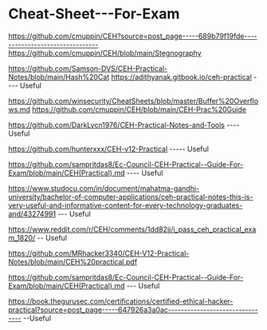 # Cheat-Sheet---For-Exam
https://github.com/cmuppin/CEH?source=post_page-----689b79f19fde--------------------------------
https://github.com/cmuppin/CEH/blob/main/Stegnography

https://github.com/Samson-DVS/CEH-Practical-Notes/blob/main/Hash%20Cat
https://adithyanak.gitbook.io/ceh-practical ---- Useful

https://github.com/winsecurity/CheatSheets/blob/master/Buffer%20Overflows.md
https://github.com/cmuppin/CEH/blob/main/CEH-Prac%20Guide


https://github.com/DarkLycn1976/CEH-Practical-Notes-and-Tools    ---- Useful

https://github.com/hunterxxx/CEH-v12-Practical    ----- Useful

https://github.com/sampritdas8/Ec-Council-CEH-Practical--Guide-For-Exam/blob/main/CEH(Practical).md   ---- Useful

https://www.studocu.com/in/document/mahatma-gandhi-university/bachelor-of-computer-applications/ceh-practical-notes-this-is-very-useful-and-informative-content-for-every-technology-graduates-and/43274991   --- Useful

https://www.reddit.com/r/CEH/comments/1dd82jj/i_pass_ceh_practical_exam_1820/ -- Useful


https://github.com/MRhacker3340/CEH-V12-Practical-Notes/blob/main/CEH%20practical.pdf


https://github.com/sampritdas8/Ec-Council-CEH-Practical--Guide-For-Exam/blob/main/CEH(Practical).md    --- Useful

https://book.thegurusec.com/certifications/certified-ethical-hacker-practical?source=post_page-----647926a3a0ac--------------------------------  --Useful

